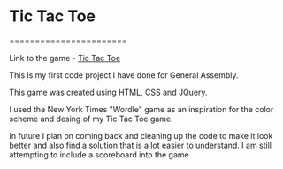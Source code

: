 # Tic Tac Toe
=======================

Link to the game - [Tic Tac Toe](https://danimart1357.github.io/project-0/?fbclid=IwAR0jdwZsyvF490zkbTWSxtqvXiy1GRWWRpz9fK3LGDUPV0hqy1R_yXGHNuw)
 
This is my first code project I have done for General Assembly.

This game was created using HTML, CSS and JQuery.

I used the New York Times "Wordle" game as an inspiration for the color scheme and desing of my Tic Tac Toe game.

In future I plan on coming back and cleaning up the code to make it look better and also find a solution that is a lot easier to understand. I am still attempting to include a scoreboard into the game